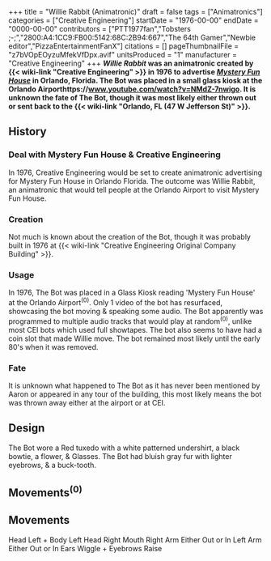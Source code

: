 +++
title = "Willie Rabbit (Animatronic)"
draft = false
tags = ["Animatronics"]
categories = ["Creative Engineering"]
startDate = "1976-00-00"
endDate = "0000-00-00"
contributors = ["PTT1977fan","Tobsters ;-;","2800:A4:1CC9:FB00:5142:68C:2B94:667","The 64th Gamer","Newbie editor","PizzaEntertainmentFanX"]
citations = []
pageThumbnailFile = "z7bVOpEOyzuMfekVfDpx.avif"
unitsProduced = "1"
manufacturer = "Creative Engineering"
+++
***Willie Rabbit* was an animatronic created by {{< wiki-link "Creative Engineering" >}} in 1976 to advertise *[Mystery Fun House](https://en.wikipedia.org/wiki/Mystery_Fun_House)* in Orlando, Florida. The Bot was placed in a small glass kiosk at the Orlando Airporthttps://www.youtube.com/watch?v=NMdZ-7nwigo.
It is unknown the fate of The Bot, though it was most likely either thrown out or sent back to the {{< wiki-link "Orlando, FL (47 W Jefferson St)" >}}.**

## History

### Deal with Mystery Fun House & Creative Engineering

In 1976, Creative Engineering would be set to create animatronic advertising for Mystery Fun House in Orlando Florida. The outcome was Willie Rabbit, an animatronic that would tell people at the Orlando Airport to visit Mystery Fun House.

### Creation

Not much is known about the creation of the Bot, though it was probably built in 1976 at {{< wiki-link "Creative Engineering Original Company Building" >}}.

### Usage

In 1976, The Bot was placed in a Glass Kiosk reading 'Mystery Fun House' at the Orlando Airport<sup>(0)</sup>. Only 1 video of the bot has resurfaced, showcasing the bot moving & speaking some audio. The Bot apparently was programmed to multiple audio tracks that would play at random<sup>(0)</sup>, unlike most CEI bots which used full showtapes. The bot also seems to have had a coin slot that made Willie move.
The bot remained most likely until the early 80's when it was removed.

### Fate

It is unknown what happened to The Bot as it has never been mentioned by Aaron or appeared in any tour of the building, this most likely means the bot was thrown away either at the airport or at CEI.

## Design

The Bot wore a Red tuxedo with a white patterned undershirt, a black bowtie, a flower, & Glasses. The Bot had bluish gray fur with lighter eyebrows, & a buck-tooth.

## Movements<sup>(0)</sup>

  Movements
  ------------------------------
  Head Left + Body Left
  Head Right
  Mouth
  Right Arm Either Out or In
  Left Arm Either Out or In
  Ears Wiggle + Eyebrows Raise
